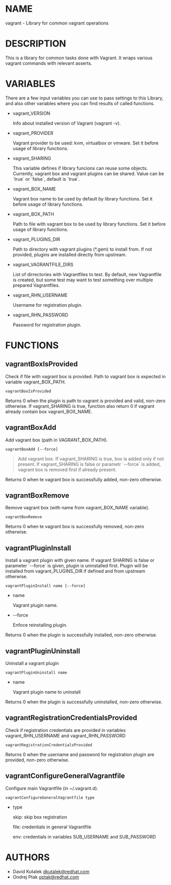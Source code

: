 # NAME

vagrant - Library for common vagrant operations

# DESCRIPTION

This is a library for common tasks done with Vagrant.
It wraps various vagrant commands with relevant asserts.

# VARIABLES

There are a few input variables you can use to pass settings to this Library,
and also other variables where you can find results of called functions.

- vagrant\_VERSION

    Info about installed version of Vagrant (vagrant -v). 

- vagrant\_PROVIDER

    Vagrant provider to be used: kvm, virtualbox or vmware.
    Set it before usage of library functions.

- vagrant\_SHARING

    This variable defines if library funcions can reuse some objects.
    Currently, vagrant box and vagrant plugins can be shared.
    Value can be \`true\` or \`false\`, default is \`true\`.

- vagrant\_BOX\_NAME

    Vagrant box name to be used by default by library functions.
    Set it before usage of library functions.

- vagrant\_BOX\_PATH

    Path to file with vagrant box to be used by library functions.
    Set it before usage of library functions.

- vagrant\_PLUGINS\_DIR

    Path to directory with vagrant plugins (\*.gem) to install from.
    If not provided, plugins are installed directly from upstream.

- vagrant\_VAGRANTFILE\_DIRS

    List of dirrectories with Vagrantfiles to test.
    By default, new Vagrantfile is created,
    but some test may want to test something over multiple prepared Vagrantfiles.

- vagrant\_RHN\_USERNAME

    Username for registration plugin.

- vagrant\_RHN\_PASSWORD

    Password for registration plugin.

# FUNCTIONS

## vagrantBoxIsProvided

Check if file with vagrant box is provided. Path to vagrant box is expected in variable vagrant\_BOX\_PATH.

    vagrantBoxIsProvided

Returns 0 when the plugin is path to vagrant is provided and valid, non-zero otherwise.
If vagrant\_SHARING is true, function also return 0 if vagrant already contain box vagrant\_BOX\_NAME.

## vagrantBoxAdd

Add vagrant box (path in VAGRANT\_BOX\_PATH).

    vagrantBoxAdd [--force]

> Add vagrant box. If vagrant\_SHARING is true, box is added only if not present.
> If vagrant\_SHARING is false or parametr \`--force\` is added, vagrant box is removed first if already present.

Returns 0 when te vagrant box is successfully added, non-zero otherwise.

## vagrantBoxRemove

Remove vagrant box (with name from vagrant\_BOX\_NAME variable).

    vagrantBoxRemove

Returns 0 when te vagrant box is successfully removed, non-zero otherwise.

## vagrantPluginInstall

Install a vagrant plugin with given name.
If vagrant SHARING is false or parameter \`--force\` is given,
plugin is uninstalled first.
Plugin will be installed from vagrant\_PLUGINS\_DIR if defined and from upstream otherwise.

    vagrantPluginInstall name [--force]

- name

    Vagrant plugin name.

- --force

    Enfoce reinstalling plugin.

Returns 0 when the plugin is successfully installed, non-zero otherwise.

## vagrantPluginUninstall

Uninstall a vagrant plugin

    vagrantPluginUninstall name

- name

    Vagrant plugin name to uninstall

Returns 0 when the plugin is successfully uninstalled, non-zero otherwise.

## vagrantRegistrationCredentialsProvided

Check if registration credentials are provided in variables vagrant\_RHN\_USERNAME and vagrant\_RHN\_PASSWORD

    vagrantRegistrationCredentialsProvided

Returns 0 when the username and password for registration plugin are provided, non-zero otherwise.

## vagrantConfigureGeneralVagrantfile 

Configure main Vagrantfile (in ~/.vagrant.d).

    vagrantConfigureGeneralVagrantfile type

- type

    skip: skip box registration

    file: credentials in general Vagrantfile

    env: credentials in variables SUB\_USERNAME and SUB\_PASSWORD

# AUTHORS

- David Kutalek <dkutalek@redhat.com>
- Ondrej Ptak <optak@redhat.com>
